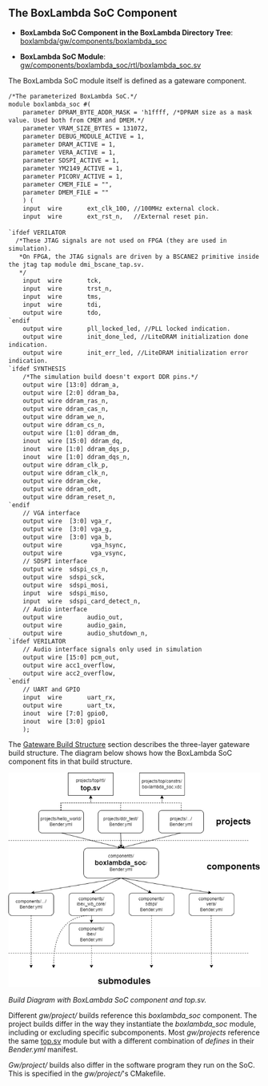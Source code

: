 ## The BoxLambda SoC Component

- **BoxLambda SoC Component in the BoxLambda Directory Tree**: 
    [boxlambda/gw/components/boxlambda_soc](https://github.com/epsilon537/boxlambda/tree/master/gw/components/boxlambda_soc)

- **BoxLambda SoC Module**:
    [gw/components/boxlambda_soc/rtl/boxlambda_soc.sv](https://github.com/epsilon537/boxlambda/blob/master/gw/components/boxlambda_soc/rtl/boxlambda_soc.sv)

The BoxLambda SoC module itself is defined as a gateware component.

```
/*The parameterized BoxLambda SoC.*/
module boxlambda_soc #(
    parameter DPRAM_BYTE_ADDR_MASK = 'h1ffff, /*DPRAM size as a mask value. Used both from CMEM and DMEM.*/
    parameter VRAM_SIZE_BYTES = 131072,
    parameter DEBUG_MODULE_ACTIVE = 1,
    parameter DRAM_ACTIVE = 1,
    parameter VERA_ACTIVE = 1,
    parameter SDSPI_ACTIVE = 1,
    parameter YM2149_ACTIVE = 1,
    parameter PICORV_ACTIVE = 1,
    parameter CMEM_FILE = "",
    parameter DMEM_FILE = ""
    ) (
    input  wire       ext_clk_100, //100MHz external clock.
    input  wire       ext_rst_n,   //External reset pin.
    
`ifdef VERILATOR  
  /*These JTAG signals are not used on FPGA (they are used in simulation).
   *On FPGA, the JTAG signals are driven by a BSCANE2 primitive inside the jtag tap module dmi_bscane_tap.sv.
   */
    input  wire       tck,
    input  wire       trst_n,
    input  wire       tms,
    input  wire       tdi,
    output wire       tdo,
`endif
    output wire       pll_locked_led, //PLL locked indication.
    output wire       init_done_led, //LiteDRAM initialization done indication.
    output wire       init_err_led, //LiteDRAM initialization error indication.
`ifdef SYNTHESIS
    /*The simulation build doesn't export DDR pins.*/
    output wire [13:0] ddram_a,
    output wire [2:0] ddram_ba,
    output wire ddram_ras_n,
    output wire ddram_cas_n,
    output wire ddram_we_n,
    output wire ddram_cs_n,
    output wire [1:0] ddram_dm,
    inout  wire [15:0] ddram_dq,
    inout  wire [1:0] ddram_dqs_p,
    inout  wire [1:0] ddram_dqs_n,
    output wire ddram_clk_p,
    output wire ddram_clk_n,
    output wire ddram_cke,
    output wire ddram_odt,
    output wire ddram_reset_n,
`endif
    // VGA interface
    output wire  [3:0] vga_r,       
    output wire  [3:0] vga_g,       
    output wire  [3:0] vga_b,       
    output wire        vga_hsync,   
    output wire        vga_vsync,   
    // SDSPI interface
    output wire  sdspi_cs_n, 
    output wire  sdspi_sck, 
    output wire  sdspi_mosi,
    input  wire	 sdspi_miso, 
    input  wire  sdspi_card_detect_n,
    // Audio interface
    output wire       audio_out,
    output wire       audio_gain,
    output wire       audio_shutdown_n,
`ifdef VERILATOR
    // Audio interface signals only used in simulation
    output wire [15:0] pcm_out,
    output wire acc1_overflow,
    output wire acc2_overflow,  
`endif
    // UART and GPIO
    input  wire       uart_rx,
    output wire       uart_tx,
    inout  wire [7:0] gpio0,
    inout  wire [3:0] gpio1
    );
```

The [Gateware Build Structure](build_sys_gw_build_struct.md#the-gateware-build-structure) section describes the three-layer gateware build structure. The diagram below shows how the BoxLambda SoC component fits in that build structure.

![BoxLambda SoC Component Build Diagram.](assets/BoxLambda_SoC_Component_Build_Diagram.png)

*Build Diagram with BoxLambda SoC component and top.sv.*

Different *gw/project/* builds reference this *boxlambda_soc* component. The project builds differ in the way they instantiate the *boxlambda_soc* module, including or excluding specific subcomponents. Most *gw/projects*
 reference the same [top.sv](https://github.com/epsilon537/boxlambda/blob/master/gw/projects/top/rtl/top.sv) module but with a different combination of *defines* in their *Bender.yml* manifest.

*Gw/project/* builds also differ in the software program they run on the SoC. This is specified in the *gw/project/*'s CMakefile.
